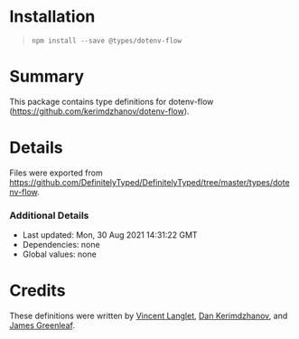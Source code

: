 # Installation
> `npm install --save @types/dotenv-flow`

# Summary
This package contains type definitions for dotenv-flow (https://github.com/kerimdzhanov/dotenv-flow).

# Details
Files were exported from https://github.com/DefinitelyTyped/DefinitelyTyped/tree/master/types/dotenv-flow.

### Additional Details
 * Last updated: Mon, 30 Aug 2021 14:31:22 GMT
 * Dependencies: none
 * Global values: none

# Credits
These definitions were written by [Vincent Langlet](https://github.com/vincentlanglet), [Dan Kerimdzhanov](https://github.com/kerimdzhanov), and [James Greenleaf](https://github.com/aMoniker).

